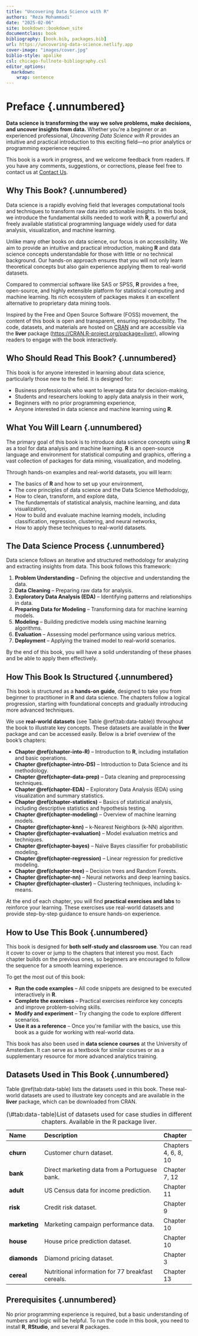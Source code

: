 ```yaml
---
title: "Uncovering Data Science with R"
authors: "Reza Mohammadi"
date: "2025-02-06"
site: bookdown::bookdown_site
documentclass: book
bibliography: [book.bib, packages.bib]
url: https://uncovering-data-science.netlify.app
cover-image: "images/cover.jpg"
biblio-style: apalike
csl: chicago-fullnote-bibliography.csl
editor_options: 
  markdown: 
    wrap: sentence
---
```




# Preface {.unnumbered}  

**Data science is transforming the way we solve problems, make decisions, and uncover insights from data.** Whether you're a beginner or an experienced professional, *Uncovering Data Science with R* provides an intuitive and practical introduction to this exciting field—no prior analytics or programming experience required.  

This book is a work in progress, and we welcome feedback from readers. If you have any comments, suggestions, or corrections, please feel free to contact us at [Contact Us](mailto:a.mohammadi@uva.nl).  

## Why This Book? {.unnumbered}  

Data science is a rapidly evolving field that leverages computational tools and techniques to transform raw data into actionable insights. In this book, we introduce the fundamental skills needed to work with **R**, a powerful and freely available statistical programming language widely used for data analysis, visualization, and machine learning.  

Unlike many other books on data science, our focus is on accessibility. We aim to provide an intuitive and practical introduction, making **R** and data science concepts understandable for those with little or no technical background. Our hands-on approach ensures that you will not only learn theoretical concepts but also gain experience applying them to real-world datasets.  

Compared to commercial software like SAS or SPSS, **R** provides a free, open-source, and highly extensible platform for statistical computing and machine learning. Its rich ecosystem of packages makes it an excellent alternative to proprietary data mining tools.  

Inspired by the Free and Open Source Software (FOSS) movement, the content of this book is open and transparent, ensuring reproducibility. The code, datasets, and materials are hosted on [CRAN](https://cran.r-project.org/web/packages/liver/index.html) and are accessible via the **liver** package (<https://CRAN.R-project.org/package=liver>), allowing readers to engage with the book interactively.  

## Who Should Read This Book? {.unnumbered}  

This book is for anyone interested in learning about data science, particularly those new to the field. It is designed for:  

- Business professionals who want to leverage data for decision-making,  
- Students and researchers looking to apply data analysis in their work,  
- Beginners with no prior programming experience,  
- Anyone interested in data science and machine learning using **R**.  

## What You Will Learn {.unnumbered}  

The primary goal of this book is to introduce data science concepts using **R** as a tool for data analysis and machine learning. **R** is an open-source language and environment for statistical computing and graphics, offering a vast collection of packages for data mining, visualization, and modeling.  

Through hands-on examples and real-world datasets, you will learn:  

- The basics of **R** and how to set up your environment,  
- The core principles of data science and the Data Science Methodology,  
- How to clean, transform, and explore data,  
- The fundamentals of statistical analysis, machine learning, and data visualization,  
- How to build and evaluate machine learning models, including classification, regression, clustering, and neural networks,  
- How to apply these techniques to real-world datasets.  

## The Data Science Process {.unnumbered}  

Data science follows an iterative and structured methodology for analyzing and extracting insights from data. This book follows this framework:  

1. **Problem Understanding** – Defining the objective and understanding the data.  
2. **Data Cleaning** – Preparing raw data for analysis.  
3. **Exploratory Data Analysis (EDA)** – Identifying patterns and relationships in data.  
4. **Preparing Data for Modeling** – Transforming data for machine learning models.  
5. **Modeling** – Building predictive models using machine learning algorithms.  
6. **Evaluation** – Assessing model performance using various metrics.  
7. **Deployment** – Applying the trained model to real-world scenarios.  

By the end of this book, you will have a solid understanding of these phases and be able to apply them effectively.  

## How This Book Is Structured {.unnumbered}  

This book is structured as a **hands-on guide**, designed to take you from beginner to practitioner in **R** and data science. The chapters follow a logical progression, starting with foundational concepts and gradually introducing more advanced techniques.  

We use **real-world datasets** (see Table \@ref(tab:data-table)) throughout the book to illustrate key concepts. These datasets are available in the **liver** package and can be accessed easily. Below is a brief overview of the book’s chapters:  

- **Chapter \@ref(chapter-into-R)** – Introduction to **R**, including installation and basic operations.  
- **Chapter \@ref(chapter-intro-DS)** – Introduction to Data Science and its methodology.  
- **Chapter \@ref(chapter-data-prep)** – Data cleaning and preprocessing techniques.  
- **Chapter \@ref(chapter-EDA)** – Exploratory Data Analysis (EDA) using visualization and summary statistics.  
- **Chapter \@ref(chapter-statistics)** – Basics of statistical analysis, including descriptive statistics and hypothesis testing.  
- **Chapter \@ref(chapter-modeling)** – Overview of machine learning models.  
- **Chapter \@ref(chapter-knn)** – k-Nearest Neighbors (k-NN) algorithm.  
- **Chapter \@ref(chapter-evaluation)** – Model evaluation metrics and techniques.  
- **Chapter \@ref(chapter-bayes)** – Naïve Bayes classifier for probabilistic modeling.  
- **Chapter \@ref(chapter-regression)** – Linear regression for predictive modeling.  
- **Chapter \@ref(chapter-tree)** – Decision trees and Random Forests.  
- **Chapter \@ref(chapter-nn)** – Neural networks and deep learning basics.  
- **Chapter \@ref(chapter-cluster)** – Clustering techniques, including k-means.  

At the end of each chapter, you will find **practical exercises and labs** to reinforce your learning. These exercises use real-world datasets and provide step-by-step guidance to ensure hands-on experience.  

## How to Use This Book {.unnumbered}  

This book is designed for **both self-study and classroom use**. You can read it cover to cover or jump to the chapters that interest you most. Each chapter builds on the previous ones, so beginners are encouraged to follow the sequence for a smooth learning experience.  

To get the most out of this book:  

- **Run the code examples** – All code snippets are designed to be executed interactively in **R**.  
- **Complete the exercises** – Practical exercises reinforce key concepts and improve problem-solving skills.  
- **Modify and experiment** – Try changing the code to explore different scenarios.  
- **Use it as a reference** – Once you're familiar with the basics, use this book as a guide for working with real-world data.  

This book has also been used in **data science courses** at the University of Amsterdam. It can serve as a textbook for similar courses or as a supplementary resource for more advanced analytics training.  

## Datasets Used in This Book {.unnumbered}  

Table \@ref(tab:data-table) lists the datasets used in this book. These real-world datasets are used to illustrate key concepts and are available in the **liver** package, which can be downloaded from CRAN.  

<table class="table" style="width: auto !important; margin-left: auto; margin-right: auto;">
<caption>(\#tab:data-table)List of datasets used for case studies in different chapters. Available in the R package liver.</caption>
 <thead>
  <tr>
   <th style="text-align:left;"> Name </th>
   <th style="text-align:left;"> Description </th>
   <th style="text-align:left;"> Chapter </th>
  </tr>
 </thead>
<tbody>
  <tr>
   <td style="text-align:left;font-weight: bold;color: black !important;"> churn </td>
   <td style="text-align:left;width: 20em; "> Customer churn dataset. </td>
   <td style="text-align:left;"> Chapters 4, 6, 8, 10 </td>
  </tr>
  <tr>
   <td style="text-align:left;font-weight: bold;color: black !important;"> bank </td>
   <td style="text-align:left;width: 20em; "> Direct marketing data from a Portuguese bank. </td>
   <td style="text-align:left;"> Chapter 7, 12 </td>
  </tr>
  <tr>
   <td style="text-align:left;font-weight: bold;color: black !important;"> adult </td>
   <td style="text-align:left;width: 20em; "> US Census data for income prediction. </td>
   <td style="text-align:left;"> Chapter 11 </td>
  </tr>
  <tr>
   <td style="text-align:left;font-weight: bold;color: black !important;"> risk </td>
   <td style="text-align:left;width: 20em; "> Credit risk dataset. </td>
   <td style="text-align:left;"> Chapter 9 </td>
  </tr>
  <tr>
   <td style="text-align:left;font-weight: bold;color: black !important;"> marketing </td>
   <td style="text-align:left;width: 20em; "> Marketing campaign performance data. </td>
   <td style="text-align:left;"> Chapter 10 </td>
  </tr>
  <tr>
   <td style="text-align:left;font-weight: bold;color: black !important;"> house </td>
   <td style="text-align:left;width: 20em; "> House price prediction dataset. </td>
   <td style="text-align:left;"> Chapter 10 </td>
  </tr>
  <tr>
   <td style="text-align:left;font-weight: bold;color: black !important;"> diamonds </td>
   <td style="text-align:left;width: 20em; "> Diamond pricing dataset. </td>
   <td style="text-align:left;"> Chapter 3 </td>
  </tr>
  <tr>
   <td style="text-align:left;font-weight: bold;color: black !important;"> cereal </td>
   <td style="text-align:left;width: 20em; "> Nutritional information for 77 breakfast cereals. </td>
   <td style="text-align:left;"> Chapter 13 </td>
  </tr>
</tbody>
</table>



## Prerequisites {.unnumbered}  

No prior programming experience is required, but a basic understanding of numbers and logic will be helpful. To run the code in this book, you need to install **R**, **RStudio**, and several **R** packages.  






